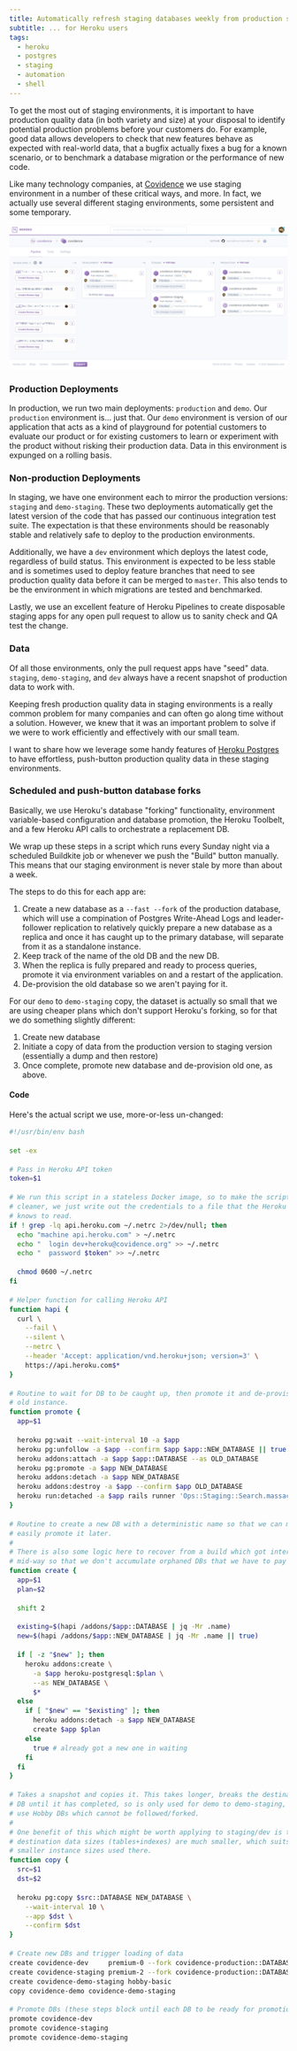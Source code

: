 ```yaml
---
title: Automatically refresh staging databases weekly from production snapshot
subtitle: ... for Heroku users
tags:
  - heroku
  - postgres
  - staging
  - automation
  - shell
---
```


To get the most out of staging environments, it is important to have production
quality data (in both variety and size) at your disposal to identify potential
production problems before your customers do. For example, good data allows
developers to check that new features behave as expected with real-world data,
that a bugfix actually fixes a bug for a known scenario, or to benchmark a
database migration or the performance of new code.

Like many technology companies, at [Covidence](https://www.covidence.org) we
use staging environment in a number of these critical ways, and more. In fact,
we actually use several different staging environments, some persistent and
some temporary.

![Screenshot of the Covidence Heroku pipeline](heroku-pipelines.png)

### Production Deployments

In production, we run two main deployments: `production` and `demo`. Our
`production` environment is... just that. Our `demo` environment is version of
our application that acts as a kind of playground for potential customers to
evaluate our product or for existing customers to learn or experiment with the
product without risking their production data. Data in this environment is
expunged on a rolling basis.

### Non-production Deployments

In staging, we have one environment each to mirror the production versions:
`staging` and `demo-staging`. These two deployments automatically get the
latest version of the code that has passed our continuous integration test
suite. The expectation is that these environments should be reasonably stable
and relatively safe to deploy to the production environments.

Additionally, we have a `dev` environment which deploys the latest code,
regardless of build status. This environment is expected to be less stable and
is sometimes used to deploy feature branches that need to see production
quality data before it can be merged to `master`. This also tends to be the
environment in which migrations are tested and benchmarked.

Lastly, we use an excellent feature of Heroku Pipelines to create disposable
staging apps for any open pull request to allow us to sanity check and QA test
the change.

### Data

Of all those environments, only the pull request apps have "seed" data.
`staging`, `demo-staging`, and `dev` always have a recent snapshot of
production data to work with.

Keeping fresh production quality data in staging environments is a really
common problem for many companies and can often go along time without a
solution. However, we knew that it was an important problem to solve if we were
to work efficiently and effectively with our small team.

I want to share how we leverage some handy features of [Heroku
Postgres](https://www.heroku.com/postgres) to have effortless, push-button
production quality data in these staging environments.

### Scheduled and push-button database forks

Basically, we use Heroku's database "forking" functionality, environment
variable-based configuration and database promotion, the Heroku Toolbelt, and a
few Heroku API calls to orchestrate a replacement DB.

We wrap up these steps in a script which runs every Sunday night via a
scheduled Buildkite job or whenever we push the "Build" button manually. This
means that our staging environment is never stale by more than about a week.

The steps to do this for each app are:

1. Create a new database as a `--fast --fork` of the production database, which
   will use a compination of Postgres Write-Ahead Logs and leader-follower
   replication to relatively quickly prepare a new database as a replica and
   once it has caught up to the primary database, will separate from it as a
   standalone instance.
2. Keep track of the name of the old DB and the new DB.
3. When the replica is fully prepared and ready to process queries, promote it
   via environment variables on and a restart of the application.
4. De-provision the old database so we aren't paying for it.

For our `demo` to `demo-staging` copy, the dataset is actually so small that we
are using cheaper plans which don't support Heroku's forking, so for that we do
something slightly different:

1. Create new database
2. Initiate a copy of data from the production version to staging version
   (essentially a dump and then restore)
3. Once complete, promote new database and de-provision old one, as above.

#### Code

Here's the actual script we use, more-or-less un-changed:

``` bash
#!/usr/bin/env bash

set -ex

# Pass in Heroku API token
token=$1

# We run this script in a stateless Docker image, so to make the script a bit
# cleaner, we just write out the credentials to a file that the Heroku Toolbelt
# knows to read.
if ! grep -lq api.heroku.com ~/.netrc 2>/dev/null; then
  echo "machine api.heroku.com" > ~/.netrc
  echo "  login dev+heroku@covidence.org" >> ~/.netrc
  echo "  password $token" >> ~/.netrc

  chmod 0600 ~/.netrc
fi

# Helper function for calling Heroku API
function hapi {
  curl \
    --fail \
    --silent \
    --netrc \
    --header 'Accept: application/vnd.heroku+json; version=3' \
    https://api.heroku.com$*
}

# Routine to wait for DB to be caught up, then promote it and de-provision the
# old instance.
function promote {
  app=$1

  heroku pg:wait --wait-interval 10 -a $app
  heroku pg:unfollow -a $app --confirm $app $app::NEW_DATABASE || true
  heroku addons:attach -a $app $app::DATABASE --as OLD_DATABASE
  heroku pg:promote -a $app NEW_DATABASE
  heroku addons:detach -a $app NEW_DATABASE
  heroku addons:destroy -a $app --confirm $app OLD_DATABASE
  heroku run:detached -a $app rails runner 'Ops::Staging::Search.massacre!'
}

# Routine to create a new DB with a deterministic name so that we can more
# easily promote it later.
#
# There is also some logic here to recover from a build which got interrupted
# mid-way so that we don't accumulate orphaned DBs that we have to pay for.
function create {
  app=$1
  plan=$2

  shift 2

  existing=$(hapi /addons/$app::DATABASE | jq -Mr .name)
  new=$(hapi /addons/$app::NEW_DATABASE | jq -Mr .name || true)

  if [ -z "$new" ]; then
    heroku addons:create \
      -a $app heroku-postgresql:$plan \
      --as NEW_DATABASE \
      $*
  else
    if [ "$new" == "$existing" ]; then
      heroku addons:detach -a $app NEW_DATABASE
      create $app $plan
    else
      true # already got a new one in waiting
    fi
  fi
}

# Takes a snapshot and copies it. This takes longer, breaks the destination
# DB until it has completed, so is only used for demo to demo-staging, which
# use Hobby DBs which cannot be followed/forked.
#
# One benefit of this which might be worth applying to staging/dev is that the
# destination data sizes (tables+indexes) are much smaller, which suits the
# smaller instance sizes used there.
function copy {
  src=$1
  dst=$2

  heroku pg:copy $src::DATABASE NEW_DATABASE \
    --wait-interval 10 \
    --app $dst \
    --confirm $dst
}

# Create new DBs and trigger loading of data
create covidence-dev     premium-0 --fork covidence-production::DATABASE --fast
create covidence-staging premium-2 --fork covidence-production::DATABASE --fast
create covidence-demo-staging hobby-basic
copy covidence-demo covidence-demo-staging

# Promote DBs (these steps block until each DB to be ready for promotion)
promote covidence-dev
promote covidence-staging
promote covidence-demo-staging
```
